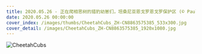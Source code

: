 ```yaml
---
title: 2020.05.26 - 正在爬相思树的猎豹幼崽们，坦桑尼亚恩戈罗恩戈罗保护区 (© Paul Souders/Getty Images)
date: 2020.05.26 00:00:00
cover_index: /images/thumbs/CheetahCubs_ZH-CN8863575385_533x300.jpg
cover_detail: /images/CheetahCubs_ZH-CN8863575385_1920x1080.jpg
---
```


![CheetahCubs](/images/CheetahCubs_ZH-CN8863575385_1920x1080.jpg)

